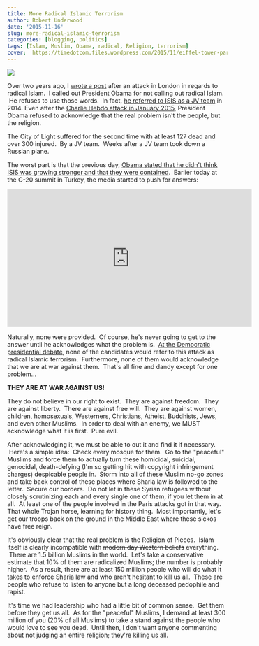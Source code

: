 ```yaml
---
title: More Radical Islamic Terrorism
author: Robert Underwood
date: '2015-11-16'
slug: more-radical-islamic-terrorism
categories: [blogging, politics]
tags: [Islam, Muslim, Obama, radical, Religion, terrorism]
cover:  https://timedotcom.files.wordpress.com/2015/11/eiffel-tower-paris-attacks.jpg
---
```


![](https://timedotcom.files.wordpress.com/2015/11/eiffel-tower-paris-attacks.jpg)

Over two years ago, I [wrote a post](/post/radical-islamic-terrorism) after an attack in London in regards to radical Islam.  I called out President Obama for not calling out radical Islam.  He refuses to use those words.  In fact, [he referred to ISIS as a JV team](https://www.newyorker.com/magazine/2014/01/27/going-the-distance-david-remnick) in 2014. Even after the [Charlie Hebdo attack in January 2015](https://www.politico.com/magazine/story/2015/01/charlie-hebdo-of-course-it-is-islam-114277), President Obama refused to acknowledge that the real problem isn't the people, but the religion.

The City of Light suffered for the second time with at least 127 dead and over 300 injured.  By a JV team.  Weeks after a JV team took down a Russian plane.

The worst part is that the previous day, [Obama stated that he didn't think ISIS was growing stronger and that they were contained](https://www.breitbart.com/video/2015/11/13/obama-isis-is-not-getting-stronger-we-have-contained-them/).  Earlier today at the G-20 summit in Turkey, the media started to push for answers:

<iframe width="560" height="315" src="https://www.youtube.com/embed/17guRNoyrXM" frameborder="0" gesture="media" allow="encrypted-media" allowfullscreen></iframe>

Naturally, none were provided.  Of course, he's never going to get to the answer until he acknowledges what the problem is.  [At the Democratic presidential debate](https://www.breitbart.com/video/2015/11/13/obama-isis-is-not-getting-stronger-we-have-contained-them/), none of the candidates would refer to this attack as radical Islamic terrorism.  Furthermore, none of them would acknowledge that we are at war against them.  That's all fine and dandy except for one problem...

**THEY ARE AT WAR AGAINST US!**

They do not believe in our right to exist.  They are against freedom.  They are against liberty.  There are against free will.  They are against women, children, homosexuals, Westerners, Christians, Atheist, Buddhists, Jews, and even other Muslims.  In order to deal with an enemy, we MUST acknowledge what it is first.  Pure evil.

After acknowledging it, we must be able to out it and find it if necessary.  Here's a simple idea:  Check every mosque for them.  Go to the "peaceful" Muslims and force them to actually turn these homicidal, suicidal, genocidal, death-defying (I'm so getting hit with copyright infringement charges) despicable people in.  Storm into all of these Muslim no-go zones and take back control of these places where Sharia law is followed to the letter.  Secure our borders.  Do not let in these Syrian refugees without closely scrutinizing each and every single one of them, if you let them in at all.  At least one of the people involved in the Paris attacks got in that way. That whole Trojan horse, learning for history thing.  Most importantly, let's get our troops back on the ground in the Middle East where these sickos have free reign.

It's obviously clear that the real problem is the Religion of Pieces.  Islam itself is clearly incompatible with ~~modern day Western beliefs~~ everything.  There are 1.5 billion Muslims in the world.  Let's take a conservative estimate that 10% of them are radicalized Muslims; the number is probably higher.  As a result, there are at least 150 million people who will do what it takes to enforce Sharia law and who aren't hesitant to kill us all.  These are people who refuse to listen to anyone but a long deceased pedophile and rapist.

It's time we had leadership who had a little bit of common sense.  Get them before they get us all.  As for the "peaceful" Muslims, I demand at least 300 million of you (20% of all Muslims) to take a stand against the people who would love to see you dead.  Until then, I don't want anyone commenting about not judging an entire religion; they're killing us all.
